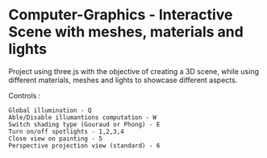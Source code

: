 # Computer-Graphics - Interactive Scene with meshes, materials and lights

Project using three.js with the objective of creating a 3D scene, while using different materials, meshes and lights to showcase different aspects.

Controls : 
    
    Global illumination - Q
    Able/Disable illumantions computation - W
    Switch shading type (Gouraud or Phong) - E
    Turn on/off spotlights - 1,2,3,4
    Close view on painting - 5
    Perspective projection view (standard) - 6
